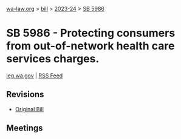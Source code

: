 [wa-law.org](/) > [bill](/bill/) > [2023-24](/bill/2023-24/) > [SB 5986](/bill/2023-24/sb/5986/)

# SB 5986 - Protecting consumers from out-of-network health care services charges.
[leg.wa.gov](https://app.leg.wa.gov/billsummary?BillNumber=5986&Year=2023&Initiative=false) | [RSS Feed](./rss.xml)

## Revisions
* [Original Bill](1/)

## Meetings
